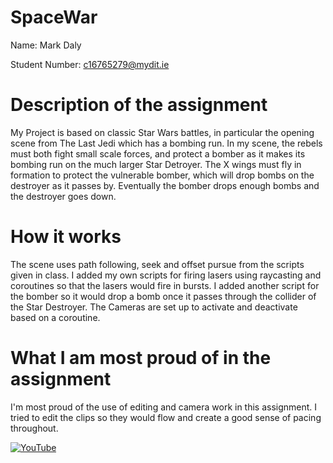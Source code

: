 # SpaceWar

Name: Mark Daly

Student Number: c16765279@mydit.ie

# Description of the assignment
My Project is based on classic Star Wars battles, in particular the opening scene from The Last Jedi which has a bombing run. In my scene, the rebels must both fight small scale forces, and protect a bomber as it makes its bombing run on the much larger Star Detroyer. The X wings must fly in formation to protect the vulnerable bomber, which will drop bombs on the destroyer as it passes by. Eventually the bomber drops enough bombs and the destroyer goes down.

# How it works
The scene uses path following, seek and offset pursue from the scripts given in class. I added my own scripts for firing lasers using raycasting and coroutines so that the lasers would fire in bursts. I added another script for the bomber so it would drop a bomb once it passes through the collider of the Star Destroyer. The Cameras are set up to activate and deactivate based on a coroutine.

# What I am most proud of in the assignment

I'm most proud of the use of editing and camera work in this assignment. I tried to edit the clips so they would flow and create a good sense of pacing throughout.


[![YouTube](http://img.youtube.com/vi/CUAi2ew1L4E/0.jpg)](https://www.youtube.com/watch?v=CUAi2ew1L4E)
